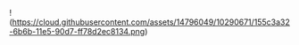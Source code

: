 !(https://cloud.githubusercontent.com/assets/14796049/10290671/155c3a32-6b6b-11e5-90d7-ff78d2ec8134.png)
